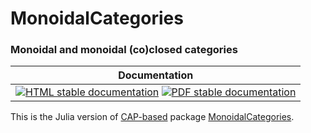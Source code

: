 <!-- BEGIN HEADER -->
# MonoidalCategories

### Monoidal and monoidal (co)closed categories

| Documentation |
| ------------- |
| [![HTML stable documentation][html-img]][html-url] [![PDF stable documentation][pdf-img]][pdf-url] |

<!-- END HEADER -->

This is the Julia version of [CAP-based][CAP_project] package [MonoidalCategories][MonoidalCategories].

[CAP_project]: https://homalg-project.github.io/docs/CAP_project-based/
[MonoidalCategories]: https://homalg-project.github.io/pkg/MonoidalCategories

<!-- BEGIN FOOTER -->
[html-img]: https://img.shields.io/badge/🔗%20HTML-stable-blue.svg
[html-url]: https://homalg-project.github.io/CAP_project/MonoidalCategories/doc/chap0_mj.html

[pdf-img]: https://img.shields.io/badge/🔗%20PDF-stable-blue.svg
[pdf-url]: https://homalg-project.github.io/CAP_project/MonoidalCategories/download_pdf.html
<!-- END FOOTER -->
